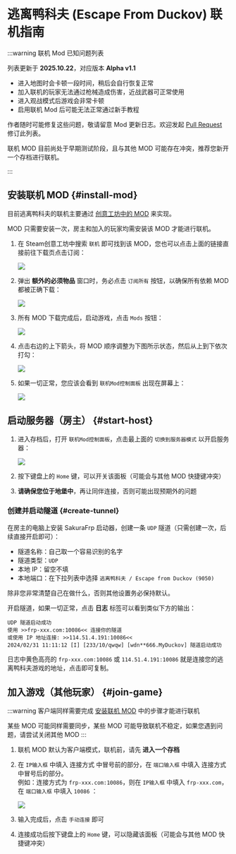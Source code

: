 # 逃离鸭科夫 (Escape From Duckov) 联机指南

:::warning 联机 Mod 已知问题列表

列表更新于 **2025.10.22**，对应版本 **Alpha v1.1**

- 进入地图时会卡顿一段时间，稍后会自行恢复正常
- 加入联机的玩家无法通过枪械造成伤害，近战武器可正常使用
- 进入观战模式后游戏会非常卡顿
- 启用联机 Mod 后可能无法正常通过新手教程

作者随时可能修复这些问题，敬请留意 Mod 更新日志。欢迎发起 [Pull Request](https://github.com/natfrp/wiki/edit/master/app/duckov.md) 修订此列表。

联机 MOD 目前尚处于早期测试阶段，且与其他 MOD 可能存在冲突，推荐您新开一个存档进行联机。

:::

## 安装联机 MOD {#install-mod}

目前逃离鸭科夫的联机主要通过 [创意工坊中的 MOD](https://steamcommunity.com/sharedfiles/filedetails/?id=3591341282) 来实现。

MOD 只需要安装一次，房主和加入的玩家均需安装该 MOD 才能进行联机。

1. 在 Steam创意工坊中搜索 `联机` 即可找到该 MOD，您也可以点击上面的链接直接前往下载页点击订阅：

   ![](./_images/duckov/steam.png)

1. 弹出 **额外的必须物品** 窗口时，务必点击 `订阅所有` 按钮，以确保所有依赖 MOD 都被正确下载：

   ![](./_images/duckov/mod-subscribe.png)

1. 所有 MOD 下载完成后，启动游戏，点击 `Mods` 按钮：

   ![](./_images/duckov/btn-mods.png)

1. 点击右边的上下箭头，将 MOD 顺序调整为下图所示状态，然后从上到下依次打勾：

   ![](./_images/duckov/order-mods.png)

1. 如果一切正常，您应该会看到 `联机Mod控制面板` 出现在屏幕上：

   ![](./_images/duckov/mod-panel.png)

## 启动服务器（房主） {#start-host}

1. 进入存档后，打开 `联机Mod控制面板`，点击最上面的 `切换到服务器模式` 以开启服务器：

   ![](./_images/duckov/mod-start-server.png)

1. 按下键盘上的 `Home` 键，可以开关该面板（可能会与其他 MOD 快捷键冲突）

1. **请确保您位于地堡中**，再让同伴连接，否则可能出现预期外的问题

### 创建并启动隧道 {#create-tunnel}

在房主的电脑上安装 SakuraFrp 启动器，创建一条 `UDP` 隧道（只需创建一次，后续直接开启即可）：

- 隧道名称：自己取一个容易识别的名字
- 隧道类型：`UDP`
- 本地 IP：留空不填
- 本地端口：在下拉列表中选择 `逃离鸭科夫 / Escape from Duckov (9050)`

除非您非常清楚自己在做什么，否则其他设置务必保持默认。

开启隧道，如果一切正常，点击 **日志** 标签可以看到类似下方的输出：

```log
UDP 隧道启动成功
使用 >>frp-xxx.com:10086<< 连接你的隧道
或使用 IP 地址连接: >>114.51.4.191:10086<<
2024/02/31 11:11:12 [I] [233/10/qwqw] [wdn**666.MyDuckov] 隧道启动成功
```

日志中黄色高亮的 `frp-xxx.com:10086` 或 `114.51.4.191:10086` 就是连接您的逃离鸭科夫游戏的地址，点击即可复制。

## 加入游戏（其他玩家） {#join-game}

:::warning
客户端同样需要完成 [安装联机 MOD](#install-mod) 中的步骤才能进行联机

某些 MOD 可能同样需要同步，某些 MOD 可能导致联机不稳定，如果您遇到问题，请尝试关闭其他 MOD
:::

1. 联机 MOD 默认为客户端模式，联机前，请先 **进入一个存档**
1. 在 `IP输入框` 中填入 连接方式 中冒号前的部分，在 `端口输入框` 中填入 连接方式 中冒号后的部分。  
   例如：连接方式为 `frp-xxx.com:10086`，则在 `IP输入框` 中填入 `frp-xxx.com`，在 `端口输入框` 中填入 `10086` ：

   ![](./_images/duckov/mod-client.png)

1. 输入完成后，点击 `手动连接` 即可
1. 连接成功后按下键盘上的 `Home` 键，可以隐藏该面板（可能会与其他 MOD 快捷键冲突）

